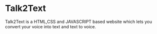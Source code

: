 # Talk2Text
Talk2Text is a HTML,CSS and JAVASCRIPT based website which lets you convert your voice into text and text to voice.
